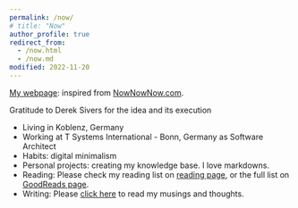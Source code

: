 ```yaml
---
permalink: /now/
# title: "Now"
author_profile: true
redirect_from: 
  - /now.html
  - /now.md
modified: 2022-11-20
---
```

<!-- About Aditya -->
[My webpage](https://nownownow.com/p/lQgZ): inspired from [NowNowNow.com](https://nownownow.com/).

Gratitude to Derek Sivers for the idea and its execution

* Living in Koblenz, Germany
* Working at T Systems International - Bonn, Germany as Software Architect
* Habits: digital minimalism
* Personal projects: creating my knowledge base. I love markdowns.
* Reading: Please check my reading list on [reading page](https://adityam582.github.io/reading/), or the full list on [GoodReads page](https://www.goodreads.com/user/show/5350472-aditya-mehta).
* Writing: Please [click here](https://adityam582.github.io/writing/) to read my musings and thoughts.
<!-- * Working on Master Thesis: scheduled delivery 30 July Applying for relevant job opportunities -->
<!-- * Teaching as a tutor for the course "Web Information Retrieval" -->
<!-- Solving practice questions to prepare for AWS SAA certification -->